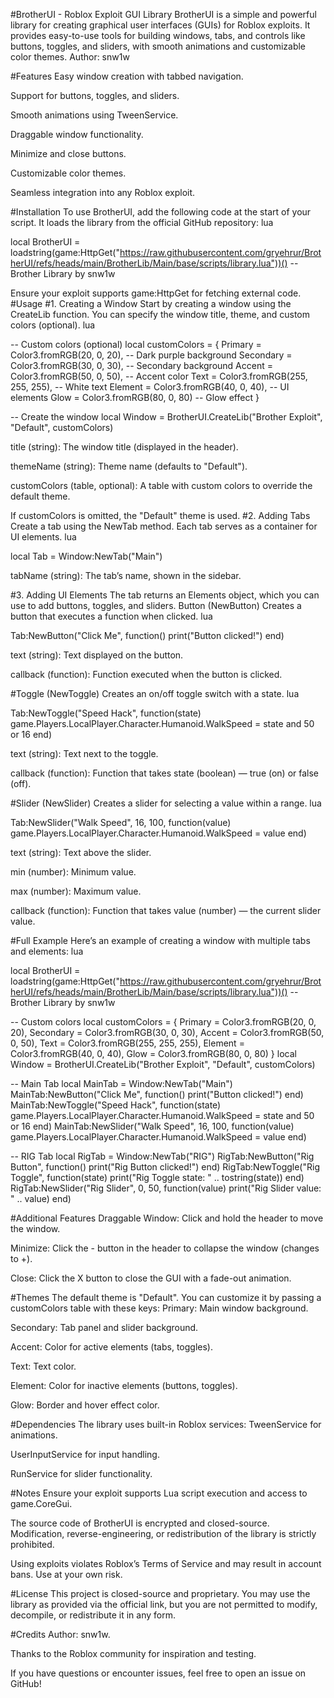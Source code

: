 #BrotherUI - Roblox Exploit GUI Library
BrotherUI is a simple and powerful library for creating graphical user interfaces (GUIs) for Roblox exploits. It provides easy-to-use tools for building windows, tabs, and controls like buttons, toggles, and sliders, with smooth animations and customizable color themes.
Author: snw1w

#Features
Easy window creation with tabbed navigation.

Support for buttons, toggles, and sliders.

Smooth animations using TweenService.

Draggable window functionality.

Minimize and close buttons.

Customizable color themes.

Seamless integration into any Roblox exploit.

#Installation
To use BrotherUI, add the following code at the start of your script. It loads the library from the official GitHub repository:
lua

local BrotherUI = loadstring(game:HttpGet("https://raw.githubusercontent.com/gryehrur/BrotherUI/refs/heads/main/BrotherLib/Main/base/scripts/library.lua"))() -- Brother Library by snw1w

Ensure your exploit supports game:HttpGet for fetching external code.
#Usage
#1. Creating a Window
Start by creating a window using the CreateLib function. You can specify the window title, theme, and custom colors (optional).
lua

-- Custom colors (optional)
local customColors = {
    Primary = Color3.fromRGB(20, 0, 20),   -- Dark purple background
    Secondary = Color3.fromRGB(30, 0, 30), -- Secondary background
    Accent = Color3.fromRGB(50, 0, 50),    -- Accent color
    Text = Color3.fromRGB(255, 255, 255),  -- White text
    Element = Color3.fromRGB(40, 0, 40),   -- UI elements
    Glow = Color3.fromRGB(80, 0, 80)       -- Glow effect
}

-- Create the window
local Window = BrotherUI.CreateLib("Brother Exploit", "Default", customColors)

title (string): The window title (displayed in the header).

themeName (string): Theme name (defaults to "Default").

customColors (table, optional): A table with custom colors to override the default theme.

If customColors is omitted, the "Default" theme is used.
#2. Adding Tabs
Create a tab using the NewTab method. Each tab serves as a container for UI elements.
lua

local Tab = Window:NewTab("Main")

tabName (string): The tab’s name, shown in the sidebar.

#3. Adding UI Elements
The tab returns an Elements object, which you can use to add buttons, toggles, and sliders.
Button (NewButton)
Creates a button that executes a function when clicked.
lua

Tab:NewButton("Click Me", function()
    print("Button clicked!")
end)

text (string): Text displayed on the button.

callback (function): Function executed when the button is clicked.

#Toggle (NewToggle)
Creates an on/off toggle switch with a state.
lua

Tab:NewToggle("Speed Hack", function(state)
    game.Players.LocalPlayer.Character.Humanoid.WalkSpeed = state and 50 or 16
end)

text (string): Text next to the toggle.

callback (function): Function that takes state (boolean) — true (on) or false (off).

#Slider (NewSlider)
Creates a slider for selecting a value within a range.
lua

Tab:NewSlider("Walk Speed", 16, 100, function(value)
    game.Players.LocalPlayer.Character.Humanoid.WalkSpeed = value
end)

text (string): Text above the slider.

min (number): Minimum value.

max (number): Maximum value.

callback (function): Function that takes value (number) — the current slider value.

#Full Example
Here’s an example of creating a window with multiple tabs and elements:
lua

local BrotherUI = loadstring(game:HttpGet("https://raw.githubusercontent.com/gryehrur/BrotherUI/refs/heads/main/BrotherLib/Main/base/scripts/library.lua"))() -- Brother Library by snw1w

-- Custom colors
local customColors = {
    Primary = Color3.fromRGB(20, 0, 20),
    Secondary = Color3.fromRGB(30, 0, 30),
    Accent = Color3.fromRGB(50, 0, 50),
    Text = Color3.fromRGB(255, 255, 255),
    Element = Color3.fromRGB(40, 0, 40),
    Glow = Color3.fromRGB(80, 0, 80)
}
local Window = BrotherUI.CreateLib("Brother Exploit", "Default", customColors)

-- Main Tab
local MainTab = Window:NewTab("Main")
MainTab:NewButton("Click Me", function()
    print("Button clicked!")
end)
MainTab:NewToggle("Speed Hack", function(state)
    game.Players.LocalPlayer.Character.Humanoid.WalkSpeed = state and 50 or 16
end)
MainTab:NewSlider("Walk Speed", 16, 100, function(value)
    game.Players.LocalPlayer.Character.Humanoid.WalkSpeed = value
end)

-- RIG Tab
local RigTab = Window:NewTab("RIG")
RigTab:NewButton("Rig Button", function()
    print("Rig Button clicked!")
end)
RigTab:NewToggle("Rig Toggle", function(state)
    print("Rig Toggle state: " .. tostring(state))
end)
RigTab:NewSlider("Rig Slider", 0, 50, function(value)
    print("Rig Slider value: " .. value)
end)

#Additional Features
Draggable Window: Click and hold the header to move the window.

Minimize: Click the - button in the header to collapse the window (changes to +).

Close: Click the X button to close the GUI with a fade-out animation.

#Themes
The default theme is "Default". You can customize it by passing a customColors table with these keys:
Primary: Main window background.

Secondary: Tab panel and slider background.

Accent: Color for active elements (tabs, toggles).

Text: Text color.

Element: Color for inactive elements (buttons, toggles).

Glow: Border and hover effect color.

#Dependencies
The library uses built-in Roblox services:
TweenService for animations.

UserInputService for input handling.

RunService for slider functionality.

#Notes
Ensure your exploit supports Lua script execution and access to game.CoreGui.

The source code of BrotherUI is encrypted and closed-source. Modification, reverse-engineering, or redistribution of the library is strictly prohibited.

Using exploits violates Roblox’s Terms of Service and may result in account bans. Use at your own risk.

#License
This project is closed-source and proprietary. You may use the library as provided via the official link, but you are not permitted to modify, decompile, or redistribute it in any form.

#Credits
Author: snw1w.

Thanks to the Roblox community for inspiration and testing.

If you have questions or encounter issues, feel free to open an issue on GitHub!

